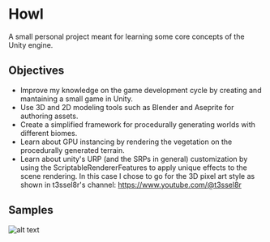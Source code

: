 # Howl
A small personal project meant for learning some core concepts of the Unity engine.

## Objectives
- Improve my knowledge on the game development cycle by creating and mantaining a small game in Unity.
- Use 3D and 2D modeling tools such as Blender and Aseprite for authoring assets.    
- Create a simplified framework for procedurally generating worlds with different biomes.
- Learn about GPU instancing by rendering the vegetation on the procedurally generated terrain.
- Learn about unity's URP (and the SRPs in general) customization by using the ScriptableRendererFeatures to apply unique effects to the scene rendering. In this case I chose to go for the 3D pixel art style as shown in t3ssel8r's channel: https://www.youtube.com/@t3ssel8r

## Samples
![alt text](https://github.com/Otaviopeixoto1/Project-Howl/samples/image.jpg?raw=true)
